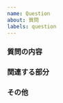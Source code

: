 ```yaml
---
name: Question
about: 質問
labels: question
---
```


<!-- どの部分での不具合かを示すラベルの追加をお願いします -->

### 質問の内容

<!-- 具体的な質問に内容を記入してください -->

### 関連する部分

<!-- 関連するコードやファイルがあれば記入してください -->

### その他

<!-- 補足などがあれば記入してください -->
